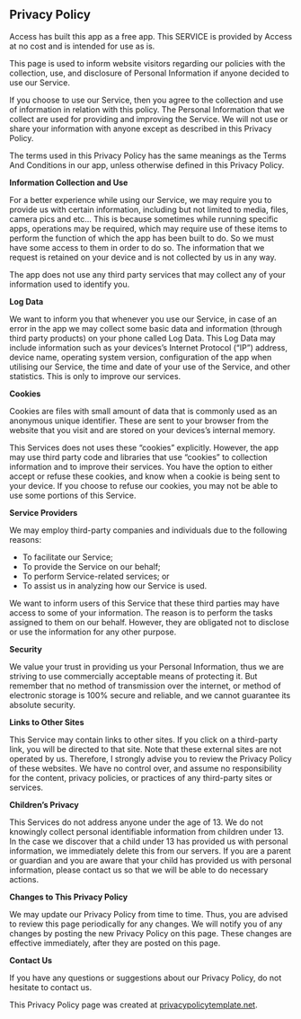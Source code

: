 <html>
<body>
<h2>Privacy Policy</h2>
<p>Access has built this app as a free app. This SERVICE is provided by Access at no cost and is intended
    for use as is.</p>
<p>This page is used to inform website visitors regarding our policies with the collection, use, and
    disclosure of Personal Information if anyone decided to use our Service.</p>
<p>If you choose to use our Service, then you agree to the collection and use of information in
    relation with this policy. The Personal Information that we collect are used for providing and
    improving the Service. We will not use or share your information with anyone except as described
    in this Privacy Policy.</p>
<p>The terms used in this Privacy Policy has the same meanings as the Terms And Conditions in our app, unless otherwise defined in this Privacy Policy.</p>

<p><strong>Information Collection and Use</strong></p>
<p>For a better experience while using our Service, we may require you to provide us with certain information, including but not limited to media, files, camera pics and etc... This is because sometimes while running specific apps, operations may be required, which may require use of these items to perform the function of which the app has been built to do. So we must have some access to them in order to do so.
	The information that we request is retained on your device and is not collected by us in any way.</p>
<p>The app does not use any third party services that may collect any of your information used to identify you.

<p><strong>Log Data</strong></p>
<p>We want to inform you that whenever you use our Service, in case of an error in the app we may collect some 
    basic data and information (through third party products) on your phone called Log Data. This Log Data
    may include information such as your devices’s Internet Protocol (“IP”) address, device name,
    operating system version, configuration of the app when utilising our Service, the time and date
    of your use of the Service, and other statistics. This is only to improve our services.</p>

<p><strong>Cookies</strong></p>
<p>Cookies are files with small amount of data that is commonly used as an anonymous unique identifier.
    These are sent to your browser from the website that you visit and are stored on your devices’s
    internal memory.</p>
<p>This Services does not uses these “cookies” explicitly. However, the app may use third party code
    and libraries that use “cookies” to collection information and to improve their services. You
    have the option to either accept or refuse these cookies, and know when a cookie is being sent
    to your device. If you choose to refuse our cookies, you may not be able to use some portions of
    this Service.</p>

<p><strong>Service Providers</strong></p> <!-- This part need seem like it's not needed, but if you use any Google services, or any other third party libraries, chances are, you need this. -->
<p>We may employ third-party companies and individuals due to the following reasons:</p>
<ul>
    <li>To facilitate our Service;</li>
    <li>To provide the Service on our behalf;</li>
    <li>To perform Service-related services; or</li>
    <li>To assist us in analyzing how our Service is used.</li>
</ul>
<p>We want to inform users of this Service that these third parties may have access to some of your information. The reason is to perform the tasks assigned to them on our behalf. However, they
    are obligated not to disclose or use the information for any other purpose.</p>

<p><strong>Security</strong></p>
<p>We value your trust in providing us your Personal Information, thus we are striving to use
    commercially acceptable means of protecting it. But remember that no method of transmission over
    the internet, or method of electronic storage is 100% secure and reliable, and we cannot
    guarantee its absolute security.</p>

<p><strong>Links to Other Sites</strong></p>
<p>This Service may contain links to other sites. If you click on a third-party link, you will be
    directed to that site. Note that these external sites are not operated by us. Therefore, I
    strongly advise you to review the Privacy Policy of these websites. We have no control over, and
    assume no responsibility for the content, privacy policies, or practices of any third-party
    sites or services.</p>

<p><strong>Children’s Privacy</strong></p>
<p>This Services do not address anyone under the age of 13. We do not knowingly collect personal
    identifiable information from children under 13. In the case we discover that a child under 13
    has provided us with personal information, we immediately delete this from our servers. If you
    are a parent or guardian and you are aware that your child has provided us with personal
    information, please contact us so that we will be able to do necessary actions.</p>

<p><strong>Changes to This Privacy Policy</strong></p>
<p>We may update our Privacy Policy from time to time. Thus, you are advised to review this page
    periodically for any changes. We will notify you of any changes by posting the new Privacy Policy
    on this page. These changes are effective immediately, after they are posted on this page.</p>

<p><strong>Contact Us</strong></p>
<p>If you have any questions or suggestions about our Privacy Policy, do not hesitate to contact
    us.</p>
<p>This Privacy Policy page was created at <a href="https://privacypolicytemplate.net"
                                              target="_blank">privacypolicytemplate.net</a>.</p>
					      

 

<!-- Place tv app index here  

      
        02439562
	112233
	#ABC#
        $http://abclive.abcnews.com/i/abc_live4@136330/master.m3u8
	
	#MSNBC#
        $http://tvemsnbc-lh.akamaihd.net/i/nbcmsnbc_1@122532/master.m3u8
       
	#CBSN#
        $http://cbsnewshd-lh.akamaihd.net/i/CBSNHD_7@199302/master.m3u8
	
	#HBO2#
	$http://161.0.157.6/PLTV/88888888/224/3221227026/03.m3u8
	
	#Cartoon Network#
	$http://161.0.157.9/PLTV/88888888/224/3221226843/index.m3u8
	
	#QVC#
	$http://qvclvp2.mmdlive.lldns.net/qvclvp2/9aa645c89c5447a8937537011e8f8d0d/manifest.m3u8
	
	#MeTV#
	$http://atlas.its.virginia.edu:8088/hls/m3u8/METV.m3u8
	
	#NASA TV#
	$http://iphone-streaming.ustream.tv/uhls/6540154/streams/live/iphone/playlist.m3u8
	
	#Classic Tv#
	$http://nimble.dashmedia.tv/onestudio/classictv/playlist.m3u8
	
	#Kids Tv#
	$http://stitcher.pluto.tv/stitch/hls/channel/51c75f7bb6f26ba1cd00002f/master.m3u8?deviceType=%2C%2C&deviceMake=&deviceModel=&sid=c8b023af-ff3b-4fb6-87f0-4af929510c3d&deviceId=29556502-e2a5-45de-8deb-3b3dfa36b936_e62c9abb601b4ed5&deviceVersion=7.1.1_25&appVersion=3.5.1&deviceDNT=0&userId=&advertisingId=6e7a218c-1bf7-46bf-b486-0902a3cd5a1c&deviceLat=&deviceLon=-&app_name=&appName=&appStoreUrl=&profileLimit=high

         #OWN#
	$http://w3.cdn.anvato.net/live/ephemeral/3QA1gOwdRzqhnwPBUewI5VY7Yd9pnkvb/owny/1296k/index.m3u8
	
	#MTV#
	$http://unilivemtveu-lh.akamaihd.net/i/mtvno_1@346424/master.m3u8
	
	#Country Network#
	$http://dcunilive2-lh.akamaihd.net/i/dclive_1@390829/master.m3u8
	
	#DW Information Channel#
	$http://dwstream4-lh.akamaihd.net/i/dwstream4_live@131329/master.m3u8?play-only=primary
	
	#Bloomberg#
	$http://bblive-liveproduseast.hs.llnwd.net/btv/desktop/us_live.m3u8
	
	#Sony Movie Network#
	$http://yipcontent-lh.akamaihd.net/i/sonymoviechannel_1@569927/index_1080_av-p.m3u8?sd=10&rebase=on"
	
	#ESPN2#
	$http://161.0.157.8/PLTV/88888888/224/3221226881/index.m3u8
	
	#Horror Tv#
	$http://170.178.189.66:1935/live/Stream1/playlist.m3u8
	
	#Discovery Channel#
	$http://80.80.160.168/live/8/live.m3u8
	
	#Showtime#
	$http://80.80.160.168/live/7/live.m3u8
	
	#ESPN#
	$http://80.80.160.168/live/6/live.m3u8
	
	#Investigation Discovery#
	$http://80.80.160.168/live/5/live.m3u8
	
	#Planet Green#
	$http://80.80.160.168/live/4/live.m3u8
	
	#Travel Channel#
	$http://80.80.160.168/live/3/live.m3u8
	
	#TLC#
	$http://80.80.160.168/live/2/live.m3u8
	
	#Animal Planet#
	$http://80.80.160.168/live/1/live.m3u8
	
	#Science#
	$http://80.80.160.168/live/9/live.m3u8
	
	#Adulswim#
	$http://adultswimhls-i.akamaihd.net/hls/live/238460/adultswim/main/1/master.m3u8
	
	#God Tv#
	$http://ooyalahd2-f.akamaihd.net/i/godtv01_delivery@17341/master.m3u8
	
	#Bravo#
	$http://161.0.157.7/PLTV/88888888/224/3221226804/03.m3u8
	
	#WGN#
	$http://wgntribune-lh.akamaihd.net/i/WGNPrimary_1@304622/index_750_av-b.m3u8
	
	#Beach Tv#
	$http://media4.tripsmarter.com:1935/LiveTV/DTVHD/playlist.m3u8
	
	#Weather Channel#
	$http://weather-lh.akamaihd.net/i/twc_1@92006/master.m3u8
	
	#Toonami#
	$http://amd.cdn.turner.com/adultswim/big/streams/playlists/toonami.m3u8?attributes=off
	
	#Daystar#
	$http://bcliveuniv-lh.akamaihd.net/i/iptv1_1@194050/master.m3u8
	
	#Hit Tv (English)#
	$http://kissfm-cires21-video.secure.footprint.net/hittv/bitrate_3.m3u8
	
	#Fox5 News#
	$http://api.new.livestream.com/accounts/9263055/events/3189799/live.m3u8
	
	#Fox40 News#
	$http://api.new.livestream.com/accounts/9486720/events/3245377/live.m3u8
	
	#Country Music Channel (CMC)#
	http://
	
	#Atlanta Channel#
	$http://media4.tripsmarter.com:1935/LiveTV/ACVBHD/chucklist.m3u8
	
	#Beach Tv (Pawleys Island)#
	$http://media4.tripsmarter.com:1935/LiveTV/MTVHD/playlist.m3u8
	
	#Beach Tv (Panama City)#
	$http://media4.tripsmarter.com:1935/LiveTV/BTVHD/chucklist.m3u8
	
	#Beach Tv (30A)#
	$http://media4.tripsmarter.com:1935/LiveTV/DTVHD/playlist.m3u8
	
	#Daytona Beach#
	$http://oflash.dfw.swagit.com/live/daytonabeachfl/smil:std-4x3-1-a/chucklist.m3u8
	
	#Bowie Tv#
	$http://granicusliveus3-a.akamaihd.net/cityofbowie/G0466_001/playlist.m3u8
	
	#Buffalo Tv#
	$http://na-all15.secdn.net/pegstream3-live/play/c3e1e4c4-7f11-4a54-8b8f-c590a95b4ade/playlist.m3u8
	
	#Kool Tv#
	$http://173.199.158.79:1935/roku/myStream/playlist.m3u8
	
	#Live Fish Tank#
	$http://wse.planeta-online.tv:1935/live/channel_3/chunklist.m3u8
	
	#Black Cinema#
	$http://stitcher.pluto.tv/stitch/hls/channel/561c5b0dada51f8004c4d855/master.m3u8?deviceType=web&deviceMake=Chrome&deviceModel=Chrome&sid=6e360db0-724b-11e8-be77-bf4d1417b012&deviceId=889540f0-712d-11e8-b9ec-8ba319deeadf&deviceVersion=37.0.2049.0&appVersion=2.0.0&deviceDNT=0&userId=&advertisingId=&deviceLat=38.5783&deviceLon=-90.6666&app_name=&appName=&appStoreUrl=&serverSideAds=true
	
	
	
	
Spanish channels

#Real Madrid TV#
$http://rmtvlive-lh.akamaihd.net/i/rmtv_1@154306/index_1000_av-b.m3u8?sd=10&rebase=on

#Wow Tv (Peliculas Nuevas)#
$http://cdn.elsalvadordigital.com:1935/wowtv/wowtv/playlist.m3u8


Radio Channels

#Adult Alternative#
$http://edge.music-choice-ac-chaina1.top.comcast.net/AudioChannels/Ch-022/chunklist.m3u8											
				

					#Alternative R&B#
$http://edge.music-choice-ac-chaina1.top.comcast.net/AudioChannels/Ch-163/chunklist.m3u8
					
#Alternative#
$http://edge.music-choice-ac-chaina1.top.comcast.net/AudioChannels/Ch-014/chunklist.m3u8
					
#Brits + Hits#
$http://edge.music-choice-ac-chaina1.top.comcast.net/AudioChannels/Ch-154/chunklist.m3u8
					
#Dance/EDM#
$http://edge.music-choice-ac-chaina1.top.comcast.net/AudioChannels/Ch-013/chunklist.m3u8
					
#Hip-Hop and R&B#
$http://edge.music-choice-ac-chaina1.top.comcast.net/AudioChannels/Ch-005/chunklist.m3u8

					
#Hit List#
$http://edge.music-choice-ac-chaina1.top.comcast.net/AudioChannels/Ch-002/chunklist.m3u8
				
#Indie#
$http://edge.music-choice-ac-chaina1.top.comcast.net/AudioChannels/Ch-117/chunklist.m3u8
					
#Love Songs#
$http://edge.music-choice-ac-chaina1.top.comcast.net/AudioChannels/Ch-049/chunklist.m3u8
					
#Metal#
$http://edge.music-choice-ac-chaina1.top.comcast.net/AudioChannels/Ch-015/chunklist.m3u8
					
#Music Choice Max#
$http://edge.music-choice-ac-chaina1.top.comcast.net/AudioChannels/Ch-050/chunklist.m3u8
					
#Pop & Country#
$http://edge.music-choice-ac-chaina1.top.comcast.net/AudioChannels/Ch-047/chunklist.m3u8
					
#Pop Hits#
$http://edge.music-choice-ac-chaina1.top.comcast.net/AudioChannels/Ch-029/chunklist.m3u8
					
#R&B Soul#
$http://edge.music-choice-ac-chaina1.top.comcast.net/AudioChannels/Ch-010/chunklist.m3u8
					
#Rap#
$http://edge.music-choice-ac-chaina1.top.comcast.net/AudioChannels/Ch-011/chunklist.m3u8
					
#Rap 2K#
$http://edge.music-choice-ac-chaina1.top.comcast.net/AudioChannels/Ch-165/chunklist.m3u8
					
#Reggae#
$http://edge.music-choice-ac-chaina1.top.comcast.net/AudioChannels/Ch-024/chunklist.m3u8
					
#Rock#
$http://edge.music-choice-ac-chaina1.top.comcast.net/AudioChannels/Ch-044/chunklist.m3u8
					
Soft Rock##
$http://edge.music-choice-ac-chaina1.top.comcast.net/AudioChannels/Ch-001/chunklist.m3u8
					
#Teen Beats#
$http://edge.music-choice-ac-chaina1.top.comcast.net/AudioChannels/Ch-051/chunklist.m3u8
					
#Today's Country#
$http://edge.music-choice-ac-chaina1.top.comcast.net/AudioChannels/Ch-003/chunklist.m3u8
					
#Underground Hip-Hop#
$http://edge.music-choice-ac-chaina1.top.comcast.net/AudioChannels/Ch-149/chunklist.m3u8
					
#70s#
$http://edge.music-choice-ac-chaina1.top.comcast.net/AudioChannels/Ch-036/chunklist.m3u8
					
#80s#
$http://edge.music-choice-ac-chaina1.top.comcast.net/AudioChannels/Ch-038/chunklist.m3u8
					
#90s#
$http://edge.music-choice-ac-chaina1.top.comcast.net/AudioChannels/Ch-039/chunklist.m3u8
					
#Classic Alternative#
$http://edge.music-choice-ac-chaina1.top.comcast.net/AudioChannels/Ch-146/chunklist.m3u8

					
#Classic Country#
$http://edge.music-choice-ac-chaina1.top.comcast.net/AudioChannels/Ch-027/chunklist.m3u8
					
#Classic Dance#
$http://edge.music-choice-ac-chaina1.top.comcast.net/AudioChannels/Ch-162/chunklist.m3u8
					
#Classic Metal#
$http://edge.music-choice-ac-chaina1.top.comcast.net/AudioChannels/Ch-153/chunklist.m3u8
					
#Classic Rock#
$http://edge.music-choice-ac-chaina1.top.comcast.net/AudioChannels/Ch-006/chunklist.m3u8
					
#Country Hits#
$http://edge.music-choice-ac-chaina1.top.comcast.net/AudioChannels/Ch-040/chunklist.m3u8
					
#Emo X Screamo#
$http://edge.music-choice-ac-chaina1.top.comcast.net/AudioChannels/Ch-164/chunklist.m3u8
					
#Funk#
$http://edge.music-choice-ac-chaina1.top.comcast.net/AudioChannels/Ch-161/chunklist.m3u8
					
#Hip-Hop Classics#
$http://edge.music-choice-ac-chaina1.top.comcast.net/AudioChannels/Ch-019/chunklist.m3u8
					
#New Wave#
$http://edge.music-choice-ac-chaina1.top.comcast.net/AudioChannels/Ch-166/chunklist.m3u8
					
#Punk#
$http://edge.music-choice-ac-chaina1.top.comcast.net/AudioChannels/Ch-152/chunklist.m3u8
					
#R&B Classics#
$http://edge.music-choice-ac-chaina1.top.comcast.net/AudioChannels/Ch-043/chunklist.m3u8
					
#Rock Hits#
$http://edge.music-choice-ac-chaina1.top.comcast.net/AudioChannels/Ch-035/chunklist.m3u8
					
#Solid Gold Oldies#
$http://edge.music-choice-ac-chaina1.top.comcast.net/AudioChannels/Ch-004/chunklist.m3u8
					
#Throwback Jamz#
$http://edge.music-choice-ac-chaina1.top.comcast.net/AudioChannels/Ch-042/chunklist.m3u8
					
#Y2K#
$http://edge.music-choice-ac-chaina1.top.comcast.net/AudioChannels/Ch-048/chunklist.m3u8

					
#Latin Jazz#
$http://edge.music-choice-ac-chaina1.top.comcast.net/AudioChannels/Ch-157/chunklist.m3u8
				
#Mexicana#
$http://edge.music-choice-ac-chaina1.top.comcast.net/AudioChannels/Ch-026/chunklist.m3u8
					
#Musica Urbana#
$http://edge.music-choice-ac-chaina1.top.comcast.net/AudioChannels/Ch-034/chunklist.m3u8
					
#Pop Latino#
$http://edge.music-choice-ac-chaina1.top.comcast.net/AudioChannels/Ch-041/chunklist.m3u8
				
#Rock Latino#
$http://edge.music-choice-ac-chaina1.top.comcast.net/AudioChannels/Ch-155/chunklist.m3u8

					
#Romances#
$http://edge.music-choice-ac-chaina1.top.comcast.net/AudioChannels/Ch-031/chunklist.m3u8
					
#Teen Ritmos#
$http://edge.music-choice-ac-chaina1.top.comcast.net/AudioChannels/Ch-159/chunklist.m3u8

					
#Tropicales#
$http://edge.music-choice-ac-chaina1.top.comcast.net/AudioChannels/Ch-025/chunklist.m3u8
					
#All Xmas#
$http://edge.music-choice-ac-chaina1.top.comcast.net/AudioChannels/Ch-158/chunklist.m3u8
					
#Americana#
$http://edge.music-choice-ac-chaina1.top.comcast.net/AudioChannels/Ch-147/chunklist.m3u8

					
#Bluegrass#
$http://edge.music-choice-ac-chaina1.top.comcast.net/AudioChannels/Ch-148/chunklist.m3u8
					
#Blues#
$http://edge.music-choice-ac-chaina1.top.comcast.net/AudioChannels/Ch-046/chunklist.m3u8
					
#Classical Masterpieces#
$http://edge.music-choice-ac-chaina1.top.comcast.net/AudioChannels/Ch-017/chunklist.m3u8

					
#Contemporary Christian#
$http://edge.music-choice-ac-chaina1.top.comcast.net/AudioChannels/Ch-016/chunklist.m3u8
					
#Easy Listening#
$http://edge.music-choice-ac-chaina1.top.comcast.net/AudioChannels/Ch-009/chunklist.m3u8
					
#Folk#
$http://edge.music-choice-ac-chaina1.top.comcast.net/AudioChannels/Ch-156/chunklist.m3u8

					
#Gospel#
$http://edge.music-choice-ac-chaina1.top.comcast.net/AudioChannels/Ch-023/chunklist.m3u8
					
#Jazz#
$http://edge.music-choice-ac-chaina1.top.comcast.net/AudioChannels/Ch-012/chunklist.m3u8
					
#Light Classical#
$http://edge.music-choice-ac-chaina1.top.comcast.net/AudioChannels/Ch-008/chunklist.m3u8
					
#Lounge#
$http://edge.music-choice-ac-chaina1.top.comcast.net/AudioChannels/Ch-150/chunklist.m3u8

					
#Opera#
$http://edge.music-choice-ac-chaina1.top.comcast.net/AudioChannels/Ch-167/chunklist.m3u8

					
#Party Favorites#
$http://edge.music-choice-ac-chaina1.top.comcast.net/AudioChannels/Ch-033/chunklist.m3u8
				
#Singers & Swing#
$http://edge.music-choice-ac-chaina1.top.comcast.net/AudioChannels/Ch-018/chunklist.m3u8
					
#Smooth Jazz#
$http://edge.music-choice-ac-chaina1.top.comcast.net/AudioChannels/Ch-007/chunklist.m3u8

					
#Sounds of The Seasons#
$http://edge.music-choice-ac-chaina1.top.comcast.net/AudioChannels/Ch-032/chunklist.m3u8.m3u8	
			
#Soundscapes#
$http://edge.music-choice-ac-chaina1.top.comcast.net/AudioChannels/Ch-045/chunklist.m3u8
				
#Stage & Screen#
$http://edge.music-choice-ac-chaina1.top.comcast.net/AudioChannels/Ch-028/chunklist.m3u8

					
#Kids Movie Soundtracks#
$http://edge.music-choice-ac-chaina1.top.comcast.net/AudioChannels/Ch-160/chunklist.m3u8
					
#Kidz Only#
$http://edge.music-choice-ac-chaina1.top.comcast.net/AudioChannels/Ch-021/chunklist.m3u8
					
#Toddler Tunes#
$http://edge.music-choice-ac-chaina1.top.comcast.net/AudioChannels/Ch-020/chunklist.m3u8
					
#Brazilian Pop#
$http://edge.music-choice-ac-chaina1.top.comcast.net/AudioChannels/Ch-135/chunklist.m3u8
					
#Philipino#
$http://edge.music-choice-ac-chaina1.top.comcast.net/AudioChannels/Ch-136/chunklist.m3u8					

#K-Pop#
$http://edge.music-choice-ac-chaina1.top.comcast.net/AudioChannels/Ch-134/chunklist.m3u8

#80s Rock#
$http://edge.music-choice-ac-chaina1.top.comcast.net/AudioChannels/Ch-151/chunklist.m3u8						


	
	442211

	
	
	
	
	
	
	
	
	
	
	
	
	
	
	
	





-->


